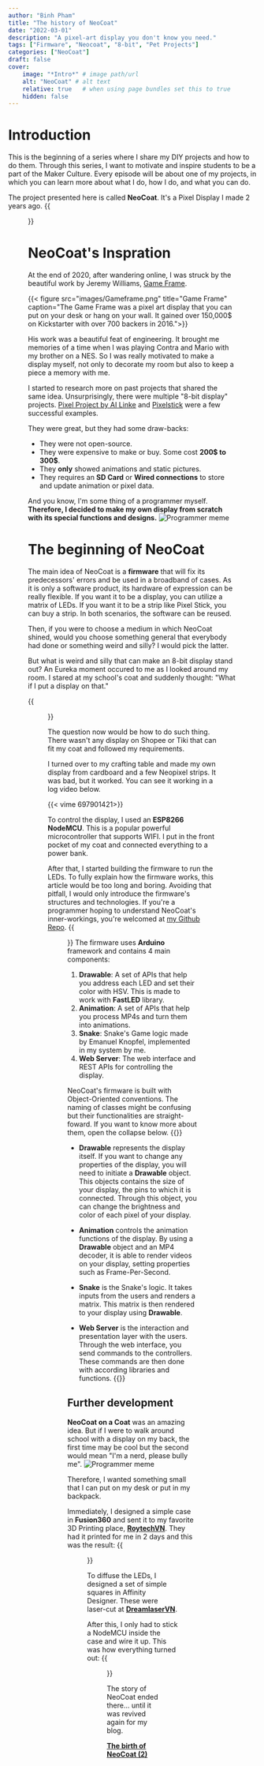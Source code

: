 ```yaml
---
author: "Binh Pham"
title: "The history of NeoCoat"
date: "2022-03-01"
description: "A pixel-art display you don't know you need."
tags: ["Firmware", "Neocoat", "8-bit", "Pet Projects"]
categories: ["NeoCoat"]
draft: false
cover:
    image: "*Intro*" # image path/url
    alt: "NeoCoat" # alt text
    relative: true   # when using page bundles set this to true
    hidden: false
---
```

# Introduction
This is the beginning of a series where I share my DIY projects and how to do them. Through this series, I want to motivate and inspire students to be a part of the Maker Culture. Every episode will be about one of my projects, in which you can learn more about what I do, how I do, and what you can do.

The project presented here is called **NeoCoat**. It's a Pixel Display I made 2 years ago.
{{<figure src="/images/project-logo.png" >}}
# NeoCoat's Inspration
At the end of 2020, after wandering online, I was struck by the beautiful work by Jeremy Williams, [Game Frame](https://www.theverge.com/2014/3/6/5475236/game-frame-classic-pixel-art-kickstarter).

{{< figure src="images/Gameframe.png" title="Game Frame" caption="The Game Frame was a pixel art display that you can put on your desk or hang on your wall. It gained over 150,000$ on Kickstarter with over 700 backers in 2016.">}}

His work was a beautiful feat of engineering. It brought me memories of a time when I was playing Contra and Mario with my brother on a NES. So I was really motivated to make a display myself, not only to decorate my room but also to keep a piece a memory with me. 

I started to research more on past projects that shared the same idea. Unsurprisingly, there were multiple "8-bit display" projects. [Pixel Project by AI Linke](https://ledpixelart.com/) and [Pixelstick](https://www.kickstarter.com/projects/bitbangerlabs/pixelstick-light-painting-evolved) were a few successful examples.

They were great, but they had some draw-backs:
- They were not open-source.
- They were expensive to make or buy. Some cost **200$ to 300$**.
- They **only** showed animations and static pictures.
- They requires an **SD Card** or **Wired connections** to store and update animation or pixel data.

And you know, I'm some thing of a programmer myself. **Therefore, I decided to make my own display from scratch with its special functions and designs.**
![Programmer meme](images/Meme.png)
# The beginning of NeoCoat
The main idea of NeoCoat is a **firmware** that will fix its predecessors' errors and be used in a broadband of cases. As it is only a software product, its hardware of expression can be really flexible. If you want it to be a display, you can utilize a matrix of LEDs. If you want it to be a strip like Pixel Stick, you can buy a strip. In both scenarios, the software can be reused.

Then, if you were to choose a medium in which NeoCoat shined, would you choose something general that everybody had done or something weird and silly? I would pick the latter. 

But what is weird and silly that can make an 8-bit display stand out? An Eureka moment occured to me as I looked around my room. I stared at my school's coat and suddenly thought: "What if I put a display on that."

{{<figure src="images/V1Coat.png" title="NeoCoat on a Coat" caption="NeoCoat is actually the concatenation of Neopixel and Coat.">}}

The question now would be how to do such thing. There wasn't any display on Shopee or Tiki that can fit my coat and followed my requirements.

I turned over to my crafting table and made my own display from cardboard and a few Neopixel strips. It was bad, but it worked. You can see it working in a log video below.

{{< vime 697901421>}}

To control the display, I used an **ESP8266 NodeMCU**. This is a popular powerful microcontroller that supports WIFI. I put in the front pocket of my coat and connected everything to a power bank.

After that, I started building the firmware to run the LEDs. To fully explain how the firmware works, this article would be too long and boring. Avoiding that pitfall, I would only introduce the firmware's structures and technologies. If you're a programmer hoping to understand NeoCoat's inner-workings, you're welcomed at [my Github Repo](https://github.com/pham-tuan-binh/neo-coat).
{{<figure src="images/V1App.png" title="Web Interface" caption="The web interface followed Neomorphism style.">}}
The firmware uses **Arduino** framework and contains 4 main components:
1. **Drawable**: A set of APIs that help you address each LED and set their color with HSV. This is made to work with **FastLED** library.
2. **Animation**: A set of APIs that help you process MP4s and turn them into animations.
3. **Snake**: Snake's Game logic made by Emanuel Knopfel, implemented in my system by me.
4. **Web Server**: The web interface and REST APIs for controlling the display.

NeoCoat's firmware is built with Object-Oriented conventions. The naming of classes might be confusing but their functionalities are straight-foward. If you want to know more about them, open the collapse below.
{{<collapse summary="More on the firmware">}}
- **Drawable** represents the display itself. If you want to change any properties of the display, you will need to initiate a **Drawable** object. This objects contains the size of your display, the pins to which it is connected. Through this object, you can change the brightness and color of each pixel of your display.

- **Animation** controls the animation functions of the display. By using a **Drawable** object and an MP4 decoder, it is able to render videos on your display, setting properties such as Frame-Per-Second.

- **Snake** is the Snake's logic. It takes inputs from the users and renders a matrix. This matrix is then rendered to your display using **Drawable**.

- **Web Server** is the interaction and presentation layer with the users. Through the web interface, you send commands to the controllers. These commands are then done with according libraries and functions.
{{</collapse>}}
## Further development
**NeoCoat on a Coat** was an amazing idea. But if I were to walk around school with a display on my back, the first time may be cool but the second would mean "I'm a nerd, please bully me".
![Programmer meme](https://media3.giphy.com/media/Cz6TlrRVVyv9S/giphy.gif#center)

Therefore, I wanted something small that I can put on my desk or put in my backpack. 

Immediately, I designed a simple case in **Fusion360** and sent it to my favorite 3D Printing place, [**RoytechVN**](https://roytech.vn/). They had it printed for me in 2 days and this was the result:
{{<figure src="images/V1Case.png" title="NeoCoat's case" caption="RoytechVN was the best place I've ever printed at. 100% recommended.">}}

To diffuse the LEDs, I designed a set of simple squares in Affinity Designer. These were laser-cut at [**DreamlaserVN**](https://www.facebook.com/khaclasertaihaiphong/).

After this, I only had to stick a NodeMCU inside the case and wire it up. This was how everything turned out:
{{<figure src="images/V1Board.png" title="Finished product" caption="The process might seem long, but I did it in a week. The coding was 4-day, the case was made in 3-day.">}}

The story of NeoCoat ended there... until it was revived again for my blog.

[**The birth of NeoCoat (2)**](/posts/neocoat-2/)
